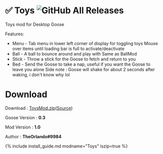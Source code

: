 # ✅ Toys ![GitHub All Releases](https://img.shields.io/github/downloads/TheOrlando/DesktopGooseMod_Toys/total?logo=github)

Toys mod for Desktop Goose

Features:
- Menu - Tab menu in lower left corner of display for toggling toys
Mouse over items until loading bar is full to activate/deactivate
- Ball - A ball to bounce around and play with
Same as BallMod
- Stick - Throw a stick for the Goose to fetch and return to you
- Bed - Send the Goose to take a nap, useful if you want the Goose to leave you alone
Side note : Goose will shake for about 2 seconds after waking, i don't know why lol

# Download
Download : [ToysMod.zip](https://github.com/TheOrlando/DesktopGooseMod_Toys/releases/tag/latest)([Source](https://github.com/TheOrlando/DesktopGooseMod_Toys))

Goose Version : **0.3**

Mod Version : **1.0**

Author : **TheOrlando#9984**

{% include install_guide.md modname="Toys" iszip=true %}
